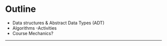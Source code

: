 # Outline

- Data structures & Abstract Data Types (ADT)
- Algorithms
-Activities
- Course Mechanics?

---
